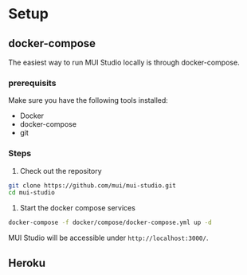 # Setup

## docker-compose

The easiest way to run MUI Studio locally is through docker-compose.

### prerequisits

Make sure you have the following tools installed:

- Docker
- docker-compose
- git

### Steps

1.  Check out the repository

```sh
git clone https://github.com/mui/mui-studio.git
cd mui-studio
```

1. Start the docker compose services

```sh
docker-compose -f docker/compose/docker-compose.yml up -d
```

MUI Studio will be accessible under `http://localhost:3000/`.

## Heroku

<!-- TODO -->
